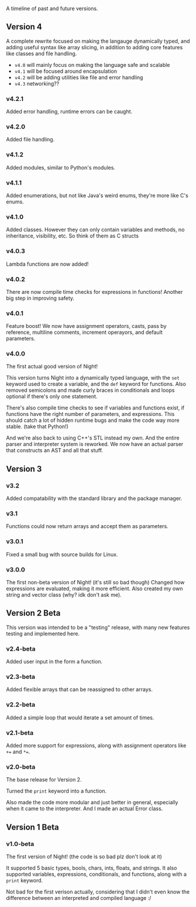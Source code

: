 A timeline of past and future versions.

## Version 4

A complete rewrite focused on making the langauge dynamically typed, and adding useful syntax like array slicing, in addition to adding core features like classes and file handling.
- `v4.0` will mainly focus on making the language safe and scalable
- `v4.1` will be focused around encapsulation
- `v4.2` will be adding utilities like file and error handling
- `v4.3` networking??

### v4.2.1

Added error handling, runtime errors can be caught.

### v4.2.0

Added file handling.

### v4.1.2

Added modules, similar to Python's modules.

### v4.1.1

Added enumerations, but not like Java's weird enums, they're more like C's enums.

### v4.1.0

Added classes. However they can only contain variables and methods, no inheritance, visibility, etc. So think of them as C structs

### v4.0.3

Lambda functions are now added!

### v4.0.2

There are now compile time checks for expressions in functions! Another big step in improving safety.

### v4.0.1

Feature boost! We now have assignment operators, casts, pass by reference, multiline comments, increment operayors, and default parameters.

### v4.0.0

The first actual good version of Night!

This version turns Night into a dynamically typed language, with the `set` keyword used to create a variable, and the `def` keyword for functions. Also removed semicolons and made curly braces in conditionals and loops optional if there's only one statement.

There's also compile time checks to see if variables and functions exist, if functions have the right number of parameters, and expressions. This should catch a lot of hidden runtime bugs and make the code way more stable. (take that Python!)

And we're also back to using C++'s STL instead my own. And the entire parser and interpreter system is reworked. We now have an actual parser that constructs an AST and all that stuff.

## Version 3

### v3.2

Added compatability with the standard library and the package manager.

### v3.1

Functions could now return arrays and accept them as parameters.

### v3.0.1

Fixed a small bug with source builds for Linux.

### v3.0.0

The first non-beta version of Night! (it's still so bad though)
Changed how expressions are evaluated, making it more efficient. Also created my own string and vector class (why? idk don't ask me).

## Version 2 Beta

This version was intended to be a "testing" release, with many new features testing and implemented here.

### v2.4-beta

Added user input in the form a function.

### v2.3-beta

Added flexible arrays that can be reassigned to other arrays.

### v2.2-beta

Added a simple loop that would iterate a set amount of times.

### v2.1-beta

Added more support for expressions, along with assignment operators like `+=` and `*=`.

### v2.0-beta

The base release for Version 2.

Turned the `print` keyword into a function.

Also made the code more modular and just better in general, especially when it came to the interpreter. And I made an actual Error class.

## Version 1 Beta

### v1.0-beta

The first version of Night! (the code is so bad plz don't look at it)

It supported 5 basic types, bools, chars, ints, floats, and strings. It also supported variables, expressions, conditionals, and functions, along with a `print` keyword.

Not bad for the first verison actually, considering that I didn't even know the difference between an interpreted and compiled language :/
